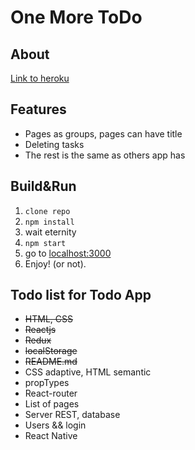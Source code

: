 # One More ToDo
## About
[Link to heroku](http://one-more-to-do.herokuapp.com/)
## Features
* Pages as groups, pages can have title
* Deleting tasks
* The rest is the same as others app has
## Build&Run
1. `clone repo`
2. `npm install`
3. wait eternity
4. `npm start` 
5. go to [localhost:3000](http//localhost:3000/)
6. Enjoy! (or not).
## Todo list for Todo App
* ~~HTML, CSS~~
* ~~Reactjs~~
* ~~Redux~~
* ~~localStorage~~
* ~~README.md~~
* CSS adaptive, HTML semantic
* propTypes
* React-router
* List of pages
* Server REST, database
* Users && login
* React Native